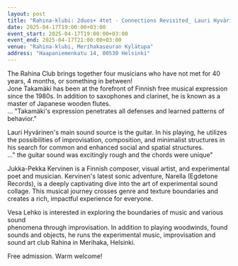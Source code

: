 ```yaml
---
layout: post
title: "Rahina-klubi: 2duos+ 4tet - Connections Revisited_ Lauri Hyvärinen & Jone Takamäki +Jukka-Pekka Kervinen & Vesa Lehko"
date: 2025-04-17T19:00:00+03:00
event_start: 2025-04-17T19:00:00+03:00
event_end: 2025-04-17T21:00:00+03:00
venue: "Rahina-klubi, Merihakaseuran Kylätupa"
address: "Haapaniemenkatu 14, 00530 Helsinki"
---
```


The Rahina Club brings together four musicians who have not met for 40 years, 4 months, or something in between!  
Jone Takamäki has been at the forefront of Finnish free musical expression since the 1980s. In addition to saxophones and clarinet, he is known as a master of Japanese wooden flutes.  
... "Takamäki's expression penetrates all defenses and learned patterns of behavior."  
  
Lauri Hyvärinen's main sound source is the guitar. In his playing, he utilizes the possibilities of improvisation, composition, and minimalist structures in his search for common and enhanced social and spatial structures.  
..." the guitar sound was excitingly rough and the chords were unique"  
  
Jukka-Pekka Kervinen is a Finnish composer, visual artist, and experimental poet and musician. Kervinen's latest sonic adventure, Narella (Egdetone Records), is a deeply captivating dive into the art of experimental sound collage. This musical journey crosses genre and texture boundaries and creates a rich, impactful experience for everyone.  
  
Vesa Lehko is interested in exploring the boundaries of music and various sound   
phenomena through improvisation. In addition to playing woodwinds, found sounds and objects, he runs the experimental music, improvisation and sound art club Rahina in Merihaka, Helsinki.  
  
Free admission. Warm welcome!
